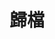---
title: 歸檔
archivesPage: true
layout: page
permalink: /archives
article: false
sidebar: false
---